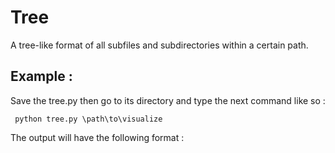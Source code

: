 # Tree
A tree-like format of all subfiles and subdirectories within a certain path.

## Example :
Save the tree.py then go to its directory and type the next command like so :

```
 python tree.py \path\to\visualize
```

The output will have the following format :
